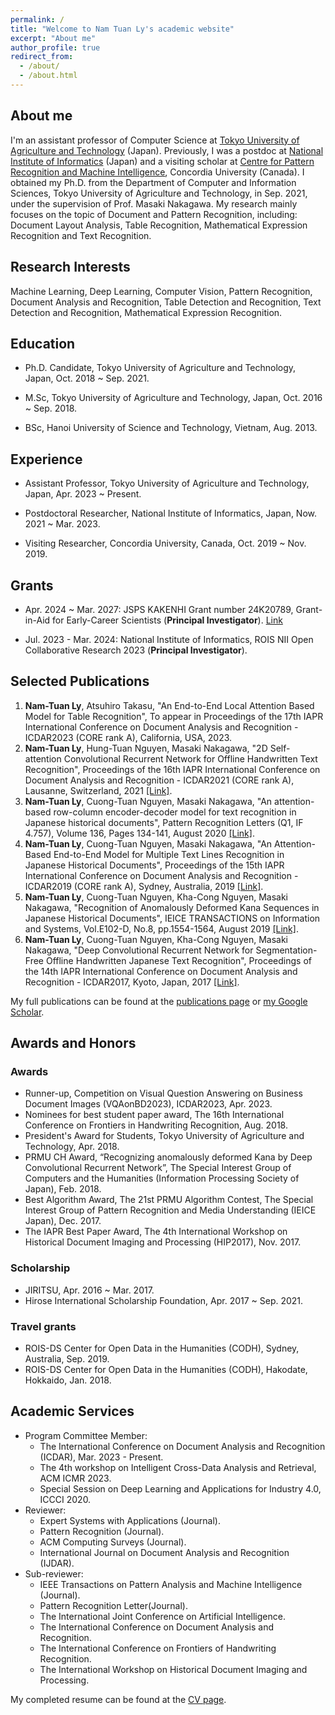 ```yaml
---
permalink: /
title: "Welcome to Nam Tuan Ly's academic website"
excerpt: "About me"
author_profile: true
redirect_from: 
  - /about/
  - /about.html
---
```


## About me
I'm an assistant professor of Computer Science at [Tokyo University of Agriculture and Technology](https://www.tuat.ac.jp/en/) (Japan). Previously, I was a postdoc at [National Institute of Informatics](https://www.nii.ac.jp/en/) (Japan) and a visiting scholar at [Centre for Pattern Recognition and Machine Intelligence](https://www.concordia.ca/research/cenparmi.html), Concordia University (Canada). I obtained my Ph.D. from the Department of Computer and Information Sciences, Tokyo University of Agriculture and Technology, in Sep. 2021, under the supervision of Prof. Masaki Nakagawa. My research mainly focuses on the topic of Document and Pattern Recognition, including: Document Layout Analysis, Table Recognition, Mathematical Expression Recognition and Text Recognition.

## Research Interests 
Machine Learning, Deep Learning, Computer Vision, Pattern Recognition, Document Analysis and Recognition, Table Detection and Recognition, Text Detection and Recognition, Mathematical Expression Recognition.

## Education
* Ph.D. Candidate, Tokyo University of Agriculture and Technology, Japan, Oct. 2018 ~ Sep. 2021. <br>

* M.Sc, Tokyo University of Agriculture and Technology, Japan, Oct. 2016 ~ Sep. 2018. <br>

* BSc, Hanoi University of Science and Technology, Vietnam, Aug. 2013. <br>

## Experience
* Assistant Professor, Tokyo University of Agriculture and Technology, Japan, Apr. 2023 ~ Present. <br>

* Postdoctoral Researcher, National Institute of Informatics, Japan, Now. 2021 ~ Mar. 2023. <br>

* Visiting Researcher, Concordia University, Canada, Oct. 2019 ~ Nov. 2019. <be>

## Grants
* Apr. 2024 ~ Mar. 2027: JSPS KAKENHI Grant number 24K20789, Grant-in-Aid for Early-Career Scientists (**Principal Investigator**). [Link](https://kaken.nii.ac.jp/en/grant/KAKENHI-PROJECT-24K20789/) <br>

* Jul. 2023 - Mar. 2024: National Institute of Informatics, ROIS NII Open Collaborative Research 2023 (**Principal Investigator**). <br>

## Selected Publications
1. **Nam-Tuan Ly**, Atsuhiro Takasu, "An End-to-End Local Attention Based Model for Table Recognition", To appear in Proceedings of the 17th IAPR International Conference on Document Analysis and Recognition - ICDAR2023 (CORE rank A), California, USA, 2023.
2. **Nam-Tuan Ly**, Hung-Tuan Nguyen, Masaki Nakagawa, "2D Self-attention Convolutional Recurrent Network for Offline Handwritten Text Recognition", Proceedings of the 16th IAPR International Conference on Document Analysis and Recognition - ICDAR2021 (CORE rank A), Lausanne, Switzerland, 2021 [[Link]](https://link.springer.com/chapter/10.1007/978-3-030-86549-8_13).
3. **Nam-Tuan Ly**, Cuong-Tuan Nguyen, Masaki Nakagawa, "An attention-based row-column encoder-decoder model for text recognition in Japanese historical documents", Pattern Recognition Letters (Q1, IF 4.757), Volume 136, Pages 134-141, August 2020 [[Link]](https://www.sciencedirect.com/science/article/abs/pii/S0167865520301811).
4. **Nam-Tuan Ly**, Cuong-Tuan Nguyen, Masaki Nakagawa, "An Attention-Based End-to-End Model for Multiple Text Lines Recognition in Japanese Historical Documents", Proceedings of the 15th IAPR International Conference on Document Analysis and Recognition - ICDAR2019 (CORE rank A), Sydney, Australia, 2019 [[Link]](https://ieeexplore.ieee.org/abstract/document/8978049).
5. **Nam-Tuan Ly**, Cuong-Tuan Nguyen, Kha-Cong Nguyen, Masaki Nakagawa, "Recognition of Anomalously Deformed Kana Sequences in Japanese Historical Documents", IEICE TRANSACTIONS on Information and Systems, Vol.E102-D, No.8, pp.1554-1564, August 2019 [[Link]](https://search.ieice.org/bin/summary.php?id=e102-d_8_1554).
6. **Nam-Tuan Ly**, Cuong-Tuan Nguyen, Kha-Cong Nguyen, Masaki Nakagawa, "Deep Convolutional Recurrent Network for Segmentation-Free Offline Handwritten Japanese Text Recognition", Proceedings of the 14th IAPR International Conference on Document Analysis and Recognition - ICDAR2017, Kyoto, Japan, 2017 [[Link]](https://ieeexplore.ieee.org/abstract/document/8270308).

My full publications can be found at the [publications page](http://namtuanly.github.io/publications/) or [my Google Scholar]({{site.author.googlescholar}}).

## Awards and Honors
### Awards
* Runner-up, Competition on Visual Question Answering on Business Document Images (VQAonBD2023), ICDAR2023, Apr. 2023.
*	Nominees for best student paper award, The 16th International Conference on Frontiers in Handwriting Recognition, Aug. 2018.
*	President's Award for Students, Tokyo University of Agriculture and Technology, Apr. 2018.
*	PRMU CH Award, “Recognizing anomalously deformed Kana by Deep Convolutional Recurrent Network”, The Special Interest Group of Computers and the Humanities (Information Processing Society of Japan), Feb. 2018.
*	Best Algorithm Award, The 21st PRMU Algorithm Contest, The Special Interest Group of Pattern Recognition and Media Understanding (IEICE Japan), Dec. 2017.
*	The IAPR Best Paper Award, The 4th International Workshop on Historical Document Imaging and Processing (HIP2017), Nov. 2017.

### Scholarship
* JIRITSU, Apr. 2016 ~ Mar. 2017.
* Hirose International Scholarship Foundation, Apr. 2017 ~ Sep. 2021.

### Travel grants
* ROIS-DS Center for Open Data in the Humanities (CODH), Sydney, Australia, Sep. 2019.
* ROIS-DS Center for Open Data in the Humanities (CODH), Hakodate, Hokkaido, Jan. 2018.

## Academic Services
+ Program Committee Member:
  - The International Conference on Document Analysis and Recognition (ICDAR), Mar. 2023 - Present.
  - The 4th workshop on Intelligent Cross-Data Analysis and Retrieval, ACM ICMR 2023.
  - Special Session on Deep Learning and Applications for Industry 4.0, ICCCI 2020.
+ Reviewer:
  - Expert Systems with Applications (Journal).
  - Pattern Recognition (Journal).
  - ACM Computing Surveys (Journal).
  - International Journal on Document Analysis and Recognition (IJDAR).
+ Sub-reviewer:
  - IEEE Transactions on Pattern Analysis and Machine Intelligence (Journal).
  - Pattern Recognition Letter(Journal).
  - The International Joint Conference on Artificial Intelligence.
  - The International Conference on Document Analysis and Recognition.
  - The International Conference on Frontiers of Handwriting Recognition.
  - The International Workshop on Historical Document Imaging and Processing.

My completed resume can be found at the [CV page](http://namtuanly.github.io/cv/).
